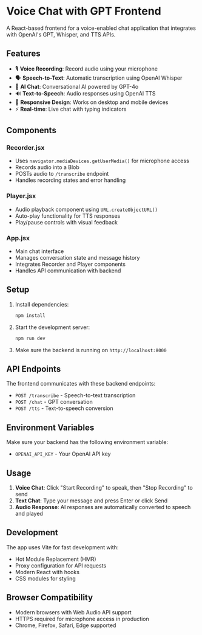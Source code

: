 # Voice Chat with GPT Frontend

A React-based frontend for a voice-enabled chat application that integrates with OpenAI's GPT, Whisper, and TTS APIs.

## Features

- 🎙️ **Voice Recording**: Record audio using your microphone
- 🗣️ **Speech-to-Text**: Automatic transcription using OpenAI Whisper
- 💬 **AI Chat**: Conversational AI powered by GPT-4o
- 🔊 **Text-to-Speech**: Audio responses using OpenAI TTS
- 📱 **Responsive Design**: Works on desktop and mobile devices
- ⚡ **Real-time**: Live chat with typing indicators

## Components

### Recorder.jsx

- Uses `navigator.mediaDevices.getUserMedia()` for microphone access
- Records audio into a Blob
- POSTs audio to `/transcribe` endpoint
- Handles recording states and error handling

### Player.jsx

- Audio playback component using `URL.createObjectURL()`
- Auto-play functionality for TTS responses
- Play/pause controls with visual feedback

### App.jsx

- Main chat interface
- Manages conversation state and message history
- Integrates Recorder and Player components
- Handles API communication with backend

## Setup

1. Install dependencies:

   ```bash
   npm install
   ```

2. Start the development server:

   ```bash
   npm run dev
   ```

3. Make sure the backend is running on `http://localhost:8000`

## API Endpoints

The frontend communicates with these backend endpoints:

- `POST /transcribe` - Speech-to-text transcription
- `POST /chat` - GPT conversation
- `POST /tts` - Text-to-speech conversion

## Environment Variables

Make sure your backend has the following environment variable:

- `OPENAI_API_KEY` - Your OpenAI API key

## Usage

1. **Voice Chat**: Click "Start Recording" to speak, then "Stop Recording" to send
2. **Text Chat**: Type your message and press Enter or click Send
3. **Audio Response**: AI responses are automatically converted to speech and played

## Development

The app uses Vite for fast development with:

- Hot Module Replacement (HMR)
- Proxy configuration for API requests
- Modern React with hooks
- CSS modules for styling

## Browser Compatibility

- Modern browsers with Web Audio API support
- HTTPS required for microphone access in production
- Chrome, Firefox, Safari, Edge supported
